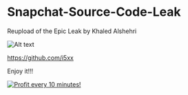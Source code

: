 # Snapchat-Source-Code-Leak

Reupload of the Epic Leak by Khaled Alshehri

![Alt text](https://i.imgur.com/3Cz0sof.png "SnapChat_Leak_2018-by-Jonny-Banana")

https://github.com/i5xx

Enjoy it!!!


<a href="https://golden-farm.biz/?r=1673249" target="_blank">
<img src="https://golden-farm.biz/images/promo/en/728x90.gif"
alt="Profit every 10 minutes!"></a>
